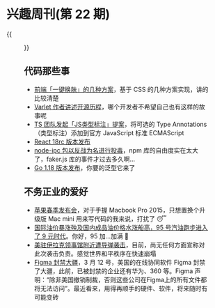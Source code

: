 # 兴趣周刊(第 22 期)


<!--more-->
{{<figure src="https://www.apple.com/newsroom/images/product/mac/standard/Apple-Mac-Studio-Studio-Display-hero-220308_big.jpg.large.jpg" title="苹果推出全新 Mac Studio 和 Studio Display">}}

## 代码那些事
* [前端「一键换肤」的几种方案](https://juejin.cn/post/7063010855167721486)，基于 CSS 的几种方案实现，讲的比较清楚
* [Varlet 作者讲述开源历程](https://juejin.cn/post/7038379264852361246)，哪个开发者不希望自己也有这样的故事呢
* [TS 团队发起「JS类型标注」提案](https://devblogs.microsoft.com/typescript/a-proposal-for-type-syntax-in-javascript/)，将可选的 Type Annotations（类型标注）添加到官方 JavaScript 标准 ECMAScript
* [React 18rc 版本发布](https://reactjs.org/blog/2022/03/08/react-18-upgrade-guide.html)
* [node-ipc 包以反战为名进行投毒](https://github.com/RIAEvangelist/node-ipc/issues/233)，npm 库的自由度实在太大了，faker.js 库的事件才过去多久啊...
* [Go 1.18 版本发布](https://go.dev/blog/go1.18)，你要的泛型它来了

## 不务正业的爱好
* [苹果春季发布会](https://www.apple.com.cn/apple-events/march-2022/)，对于手握 Macbook Pro 2015，只想置换个升级版 Mac mini 用来写代码的我来说，打扰了 😴
* [国际油价暴涨殃及国内成品油价格水涨船高，95 号汽油跑步进入了 9 元时代](https://www.weibo.com/a/hot/b986ca29679cc44a_0.html?type=grab)。你好，95 加...加满 🙈
* [美驻伊拉克领事馆附近遭导弹袭击](https://world.huanqiu.com/article/47AjAL3nr5x)，目前，尚无任何方面宣称对此次袭击负责。感觉世界和平秩序在快速崩塌
* [Figma 封禁大疆](https://36kr.com/p/1653253694109827)，3 月 12 号，美国的在线协同软件 Figma 封禁了大疆，此前，已被封禁的企业还有华为、360 等。Figma 声明：“除非美国撤销制裁，否则这些公司在Figma上的所有文件都将无法访问”。最近看来，用得再顺手的硬件、软件，将来随时有可能变砖
